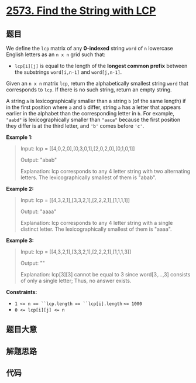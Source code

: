 # [2573. Find the String with LCP](https://leetcode.com/problems/find-the-string-with-lcp/)

## 题目

We define the `lcp` matrix of any **0-indexed** string `word` of `n` lowercase
English letters as an `n x n` grid such that:

  * `lcp[i][j]` is equal to the length of the **longest common prefix** between the substrings `word[i,n-1]` and `word[j,n-1]`.

Given an `n x n` matrix `lcp`, return the alphabetically smallest string
`word` that corresponds to `lcp`. If there is no such string, return an empty
string.

A string `a` is lexicographically smaller than a string `b` (of the same
length) if in the first position where `a` and `b` differ, string `a` has a
letter that appears earlier in the alphabet than the corresponding letter in
`b`. For example, `"aabd"` is lexicographically smaller than `"aaca"` because
the first position they differ is at the third letter, and `'b'` comes before
`'c'`.



**Example 1:**

> Input: lcp = [[4,0,2,0],[0,3,0,1],[2,0,2,0],[0,1,0,1]]
> 
> Output: "abab"
> 
> Explanation: lcp corresponds to any 4 letter string with two alternating letters. The lexicographically smallest of them is "abab".

**Example 2:**

> Input: lcp = [[4,3,2,1],[3,3,2,1],[2,2,2,1],[1,1,1,1]]
> 
> Output: "aaaa"
> 
> Explanation: lcp corresponds to any 4 letter string with a single distinct letter. The lexicographically smallest of them is "aaaa". 

**Example 3:**

> Input: lcp = [[4,3,2,1],[3,3,2,1],[2,2,2,1],[1,1,1,3]]
> 
> Output: ""
> 
> Explanation: lcp[3][3] cannot be equal to 3 since word[3,...,3] consists of only a single letter; Thus, no answer exists.

**Constraints:**

  * `1 <= n == ``lcp.length == ``lcp[i].length` `<= 1000`
  * `0 <= lcp[i][j] <= n`


## 题目大意

## 解题思路

## 代码

```javascript

```


